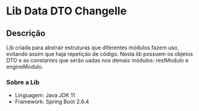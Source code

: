 # Lib Data DTO Changelle

## Descrição
Lib criada para abstrair estruturas que diferentes módulos fazem uso, evitando assim que haja repetição de código. 
Nesta lib possuem os objetos DTO e as constantes que serão uadas nos demais módulos: restModulo e engineModulo.

### Sobre a Lib
- Linguagem: Java JDK 11
- Framework: Spring Boot 2.6.4
